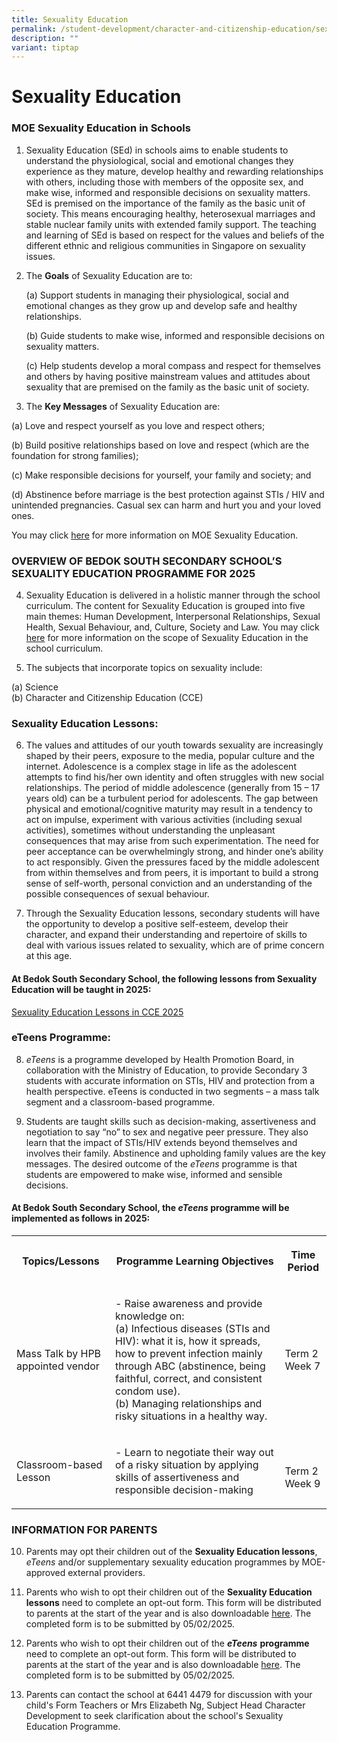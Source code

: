 ```yaml
---
title: Sexuality Education
permalink: /student-development/character-and-citizenship-education/sexuality-education/
description: ""
variant: tiptap
---
```

<h1>Sexuality Education</h1>
<h3>MOE Sexuality Education in Schools</h3>
<ol>
<li>
<p>Sexuality Education (SEd) in schools aims to enable students to understand
the physiological, social and emotional changes they experience as they
mature, develop healthy and rewarding relationships with others, including
those with members of the opposite sex, and make wise, informed and responsible
decisions on sexuality matters. SEd is premised on the importance of the
family as the basic unit of society. This means encouraging healthy, heterosexual
marriages and stable nuclear family units with extended family support.
The teaching and learning of SEd is based on respect for the values and
beliefs of the different ethnic and religious communities in Singapore
on sexuality issues.</p>
</li>
<li>
<p>The <strong>Goals</strong> of Sexuality Education are to:</p>
<p>(a) Support students in managing their physiological, social and emotional
changes as they grow up and develop safe and healthy relationships.</p>
<p>(b) Guide students to make wise, informed and responsible decisions on
sexuality matters.</p>
<p>(c) Help students develop a moral compass and respect for themselves and
others by having positive mainstream values and attitudes about sexuality
that are premised on the family as the basic unit of society.</p>
</li>
</ol>
<ol start="3" data-tight="true" class="tight">
<li>
<p>The <strong>Key Messages</strong> of Sexuality Education are:</p>
</li>
</ol>
<p>(a) Love and respect yourself as you love and respect others;</p>
<p>(b) Build positive relationships based on love and respect (which are
the foundation for strong families);</p>
<p>(c) Make responsible decisions for yourself, your family and society;
and</p>
<p>(d) Abstinence before marriage is the best protection against STIs / HIV
and unintended pregnancies. Casual sex can harm and hurt you and your loved
ones.</p>
<p>You may click <a href="https://www.moe.gov.sg/education-in-sg/our-programmes/sexuality-education" rel="noopener nofollow" target="_blank">here</a> for
more information on MOE Sexuality Education.</p>
<h3>OVERVIEW OF BEDOK SOUTH SECONDARY SCHOOL’S SEXUALITY EDUCATION PROGRAMME FOR 2025</h3>
<ol start="4">
<li>
<p>Sexuality Education is delivered in a holistic manner through the school
curriculum. The content for Sexuality Education is grouped into five main
themes: Human Development, Interpersonal Relationships, Sexual Health,
Sexual Behaviour, and, Culture, Society and Law. You may click <a href="https://www.moe.gov.sg/education-in-sg/our-programmes/sexuality-education/scope-and-teaching-approach" rel="noopener nofollow" target="_blank">here</a> for
more information on the scope of Sexuality Education in the school curriculum.</p>
</li>
<li>
<p>The subjects that incorporate topics on sexuality include:</p>
</li>
</ol>
<p>(a) Science
<br>(b) Character and Citizenship Education (CCE)</p>
<h3>Sexuality Education Lessons:</h3>
<ol start="6">
<li>
<p>The values and attitudes of our youth towards sexuality are increasingly
shaped by their peers, exposure to the media, popular culture and the internet.
Adolescence is a complex stage in life as the adolescent attempts to find
his/her own identity and often struggles with new social relationships.
The period of middle adolescence (generally from 15 – 17 years old) can
be a turbulent period for adolescents. The gap between physical and emotional/cognitive
maturity may result in a tendency to act on impulse, experiment with various
activities (including sexual activities), sometimes without understanding
the unpleasant consequences that may arise from such experimentation. The
need for peer acceptance can be overwhelmingly strong, and hinder one’s
ability to act responsibly. Given the pressures faced by the middle adolescent
from within themselves and from peers, it is important to build a strong
sense of self-worth, personal conviction and an understanding of the possible
consequences of sexual behaviour.</p>
</li>
<li>
<p>Through the Sexuality Education lessons, secondary students will have
the opportunity to develop a positive self-esteem, develop their character,
and expand their understanding and repertoire of skills to deal with various
issues related to sexuality, which are of prime concern at this age.</p>
</li>
</ol>
<h4>At Bedok South Secondary School, the following lessons from Sexuality Education will be taught in 2025:</h4>
<p><a href="https://go.gov.sg/bdssedschedule2025" rel="noopener nofollow" target="_blank">Sexuality Education Lessons in CCE 2025</a>
</p>
<h3>eTeens Programme:</h3>
<ol start="8">
<li>
<p><em>eTeens</em> is a programme developed by Health Promotion Board, in
collaboration with the Ministry of Education, to provide Secondary 3 students
with accurate information on STIs, HIV and protection from a health perspective.
eTeens is conducted in two segments – a mass talk segment and a classroom-based
programme.</p>
</li>
<li>
<p>Students are taught skills such as decision-making, assertiveness and
negotiation to say “no” to sex and negative peer pressure. They also learn
that the impact of STIs/HIV extends beyond themselves and involves their
family. Abstinence and upholding family values are the key messages. The
desired outcome of the <em>eTeens</em> programme is that students are empowered
to make wise, informed and sensible decisions.</p>
</li>
</ol>
<h4>At Bedok South Secondary School, the <em>eTeens</em> programme will be implemented as follows in 2025:</h4>
<table style="minWidth: 75px">
<colgroup>
<col>
<col>
<col>
</colgroup>
<tbody>
<tr>
<th rowspan="1" colspan="1">
<p>Topics/Lessons</p>
</th>
<th rowspan="1" colspan="1">
<p>Programme Learning Objectives</p>
</th>
<th rowspan="1" colspan="1">
<p>Time Period</p>
</th>
</tr>
<tr>
<td rowspan="1" colspan="1">
<p>Mass Talk by HPB appointed vendor</p>
</td>
<td rowspan="1" colspan="1">
<p>- Raise awareness and provide knowledge on:
<br>(a) Infectious diseases (STIs and HIV): what it is, how it spreads, how
to prevent infection mainly through ABC (abstinence, being faithful, correct,
and consistent condom use).
<br>(b) Managing relationships and risky situations in a healthy way.
<br>
</p>
</td>
<td rowspan="1" colspan="1">
<p>Term 2
<br>Week 7</p>
</td>
</tr>
<tr>
<td rowspan="1" colspan="1">
<p>Classroom-based Lesson</p>
</td>
<td rowspan="1" colspan="1">
<p>- Learn to negotiate their way out of a risky situation by applying skills
of assertiveness and responsible decision-making</p>
</td>
<td rowspan="1" colspan="1">
<p>
<br>Term 2 Week 9</p>
</td>
</tr>
</tbody>
</table>
<h3>INFORMATION FOR PARENTS</h3>
<ol start="10">
<li>
<p>Parents may opt their children out of the <strong>Sexuality Education lessons</strong>, <em>eTeens</em> and/or
supplementary sexuality education programmes by MOE-approved external providers.</p>
</li>
<li>
<p>Parents who wish to opt their children out of the <strong>Sexuality Education lessons</strong> need
to complete an opt-out form. This form will be distributed to parents at
the start of the year and is also downloadable <a href="https://go.gov.sg/optoutformannexa" rel="noopener noreferrer nofollow" target="_blank">here</a>. The completed form
is to be submitted by 05/02/2025.</p>
</li>
<li>
<p>Parents who wish to opt their children out of the <strong><em>eTeens</em></strong>  <strong>programme</strong> need
to complete an opt-out form. This form will be distributed to parents at
the start of the year and is also downloadable <a href="https://go.gov.sg/optoutformannexb" rel="noopener noreferrer nofollow" target="_blank">here</a>. The completed form
is to be submitted by 05/02/2025.</p>
</li>
<li>
<p>Parents can contact the school at 6441 4479 for discussion with your child's
Form Teachers or Mrs Elizabeth Ng, Subject Head Character Development to
seek clarification about the school's Sexuality Education Programme.</p>
</li>
</ol>
<p></p>